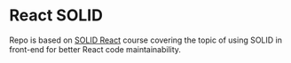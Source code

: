 # React SOLID

Repo is based on [SOLID React](https://www.youtube.com/watch?v=2xUUbIIW0Yk&list=PLlCtwTaDqyllw4PFgowqizMPim4TDzi6Y&index=1) course covering the topic of using SOLID in front-end for better React code maintainability.
